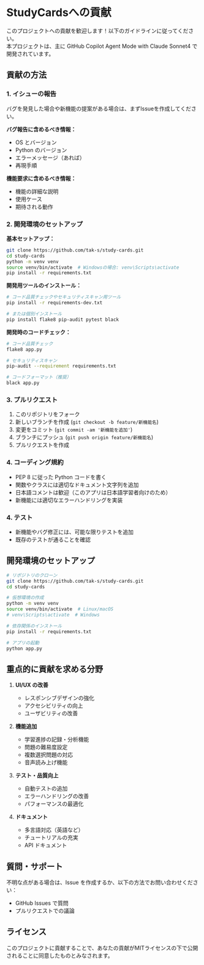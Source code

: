 # StudyCardsへの貢献

このプロジェクトへの貢献を歓迎します！以下のガイドラインに従ってください。  
本プロジェクトは、主に GitHub Copilot Agent Mode with Claude Sonnet4 で開発されています。

## 貢献の方法

### 1. イシューの報告

バグを発見した場合や新機能の提案がある場合は、まずIssueを作成してください。

**バグ報告に含めるべき情報：**
- OS とバージョン
- Python のバージョン
- エラーメッセージ（あれば）
- 再現手順

**機能要求に含めるべき情報：**
- 機能の詳細な説明
- 使用ケース
- 期待される動作

### 2. 開発環境のセットアップ

**基本セットアップ：**
```bash
git clone https://github.com/tak-s/study-cards.git
cd study-cards
python -m venv venv
source venv/bin/activate  # Windowsの場合: venv\Scripts\activate
pip install -r requirements.txt
```

**開発用ツールのインストール：**
```bash
# コード品質チェックやセキュリティスキャン用ツール
pip install -r requirements-dev.txt

# または個別インストール
pip install flake8 pip-audit pytest black
```

**開発時のコードチェック：**
```bash
# コード品質チェック
flake8 app.py

# セキュリティスキャン
pip-audit --requirement requirements.txt

# コードフォーマット（推奨）
black app.py
```

### 3. プルリクエスト

1. このリポジトリをフォーク
2. 新しいブランチを作成 (`git checkout -b feature/新機能名`)
3. 変更をコミット (`git commit -am '新機能を追加'`)
4. ブランチにプッシュ (`git push origin feature/新機能名`)
5. プルリクエストを作成

### 4. コーディング規約

- PEP 8 に従った Python コードを書く
- 関数やクラスには適切なドキュメント文字列を追加
- 日本語コメントは歓迎（このアプリは日本語学習者向けのため）
- 新機能には適切なエラーハンドリングを実装

### 4. テスト

- 新機能やバグ修正には、可能な限りテストを追加
- 既存のテストが通ることを確認

## 開発環境のセットアップ

```bash
# リポジトリのクローン
git clone https://github.com/tak-s/study-cards.git
cd study-cards

# 仮想環境の作成
python -m venv venv
source venv/bin/activate  # Linux/macOS
# venv\Scripts\activate  # Windows

# 依存関係のインストール
pip install -r requirements.txt

# アプリの起動
python app.py
```

## 重点的に貢献を求める分野

1. **UI/UX の改善**
   - レスポンシブデザインの強化
   - アクセシビリティの向上
   - ユーザビリティの改善

2. **機能追加**
   - 学習進捗の記録・分析機能
   - 問題の難易度設定
   - 複数選択問題の対応
   - 音声読み上げ機能

3. **テスト・品質向上**
   - 自動テストの追加
   - エラーハンドリングの改善
   - パフォーマンスの最適化

4. **ドキュメント**
   - 多言語対応（英語など）
   - チュートリアルの充実
   - API ドキュメント

## 質問・サポート

不明な点がある場合は、Issue を作成するか、以下の方法でお問い合わせください：

- GitHub Issues で質問
- プルリクエストでの議論

## ライセンス

このプロジェクトに貢献することで、あなたの貢献がMITライセンスの下で公開されることに同意したものとみなされます。
